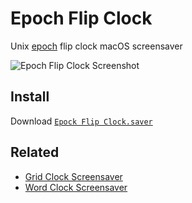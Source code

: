 # Epoch Flip Clock
Unix [epoch](https://en.wikipedia.org/wiki/Unix_time) flip clock macOS screensaver

![Epoch Flip Clock Screenshot](https://raw.githubusercontent.com/chrstphrknwtn/epoch-flip-clock/master/epochFlipClock.png)

## Install
Download [`Epock Flip Clock.saver`](https://github.com/chrstphrknwtn/epoch-flip-clock/releases/download/0.0.3/Epoch.Flip.Clock.saver.zip)

## Related
- [Grid Clock Screensaver](https://github.com/chrstphrknwtn/grid-clock-screensaver)
- [Word Clock Screensaver](https://github.com/chrstphrknwtn/word-clock-screensaver)
